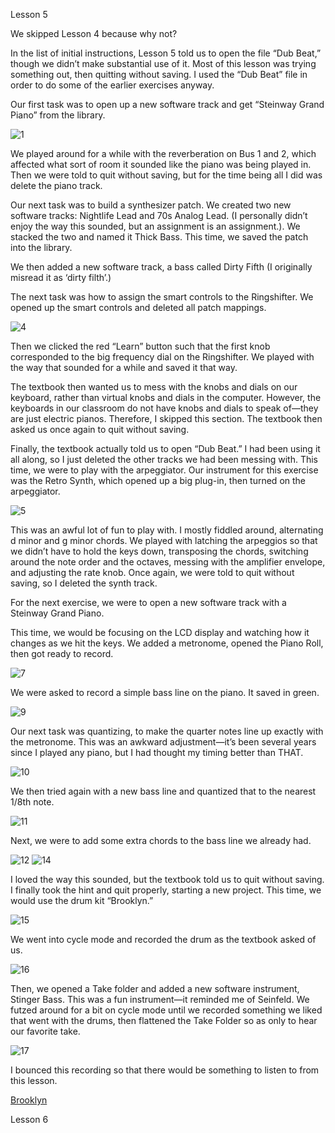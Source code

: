 Lesson 5


We skipped Lesson 4 because why not?

In the list of initial instructions, Lesson 5 told us to open the file “Dub Beat,” though we didn’t make substantial use of it.  Most of this lesson was trying something out, then quitting without saving.  I used the “Dub Beat” file in order to do some of the earlier exercises anyway.

Our first task was to open up a new software track and get “Steinway Grand Piano” from the library.

![1](/Images/L5S1.png)

We played around for a while with the reverberation on Bus 1 and 2, which affected what sort of room it sounded like the piano was being played in.  Then we were told to quit without saving, but for the time being all I did was delete the piano track.

Our next task was to build a synthesizer patch.  We created two new software tracks: Nightlife Lead and 70s Analog Lead.  (I personally didn’t enjoy the way this sounded, but an assignment is an assignment.). We stacked the two and named it Thick Bass.  This time, we saved the patch into the library.

We then added a new software track, a bass called Dirty Fifth (I originally misread it as ‘dirty filth’.)

The next task was how to assign the smart controls to the Ringshifter.  We opened up the smart controls and deleted all patch mappings.

![4](/Images/L5S4.png)

Then we clicked the red “Learn” button such that the first knob corresponded to the big frequency dial on the Ringshifter.  We played with the way that sounded for a while and saved it that way.

The textbook then wanted us to mess with the knobs and dials on our keyboard, rather than virtual knobs and dials in the computer.  However, the keyboards in our classroom do not have knobs and dials to speak of—they are just electric pianos.  Therefore, I skipped this section.  The textbook then asked us once again to quit without saving.

Finally, the textbook actually told us to open “Dub Beat.”  I had been using it all along, so I just deleted the other tracks we had been messing with.  This time, we were to play with the arpeggiator.  Our instrument for this exercise was the Retro Synth, which opened up a big plug-in, then turned on the arpeggiator.

![5](/Images/L5S5.png)

This was an awful lot of fun to play with.  I mostly fiddled around, alternating d minor and g minor chords.  We played with latching the arpeggios so that we didn’t have to hold the keys down, transposing the chords, switching around the note order and the octaves, messing with the amplifier envelope, and adjusting the rate knob.  Once again, we were told to quit without saving, so I deleted the synth track.

For the next exercise, we were to open a new software track with a Steinway Grand Piano.

This time, we would be focusing on the LCD display and watching how it changes as we hit the keys.  We added a metronome, opened the Piano Roll, then got ready to record.

![7](/Images/L5S7.png)

We were asked to record a simple bass line on the piano.  It saved in green.

![9](/Images/L5S9.png)

Our next task was quantizing, to make the quarter notes line up exactly with the metronome.  This was an awkward adjustment—it’s been several years since I played any piano, but I had thought my timing better than THAT.

![10](/Images/L5S10.png)

We then tried again with a new bass line and quantized that to the nearest 1/8th note.

![11](/Images/L5S11.png)

Next, we were to add some extra chords to the bass line we already had.

![12](/Images/L5S12.png)
![14](/Images/L5S14.png)

I loved the way this sounded, but the textbook told us to quit without saving.  I finally took the hint and quit properly, starting a new project.  This time, we would use the drum kit “Brooklyn.”

![15](/Images/L5S15.png)

We went into cycle mode and recorded the drum as the textbook asked of us.

![16](/Images/L5S16.png)

Then, we opened a Take folder and added a new software instrument, Stinger Bass.  This was a fun instrument—it reminded me of Seinfeld.  We futzed around for a bit on cycle mode until we recorded something we liked that went with the drums, then flattened the Take Folder so as only to hear our favorite take.

![17](/Images/L5S17.png)

I bounced this recording so that there would be something to listen to from this lesson.

[Brooklyn](/Audio/brooklynKBG.mp3)


Lesson 6


